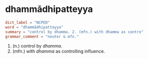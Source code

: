 # dhammādhipatteyya

``` toml
dict_label = "NCPED"
word = "dhammādhipatteyya"
summary = "control by dhamma. 2. (mfn.) with dhamma as contro"
grammar_comment = "neuter & mfn."
```

1. (n.) control by *dhamma*.
2. (mfn.) with *dhamma* as controlling influence.

